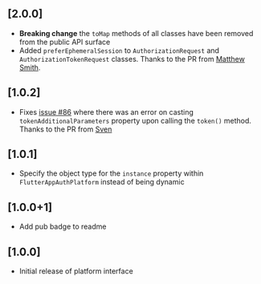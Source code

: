 ## [2.0.0]

* **Breaking change** the `toMap` methods of all classes have been removed from the public API surface
* Added `preferEphemeralSession` to `AuthorizationRequest` and `AuthorizationTokenRequest` classes. Thanks to the PR from [Matthew Smith](https://github.com/matthewtsmith).

## [1.0.2]

* Fixes [issue #86](https://github.com/MaikuB/flutter_appauth/issues/86) where there was an error on casting `tokenAdditionalParameters` property upon calling the `token()` method. Thanks to the PR from [Sven](https://github.com/svendroid)

## [1.0.1]

* Specify the object type for the `instance` property within `FlutterAppAuthPlatform` instead of being dynamic

## [1.0.0+1]

* Add pub badge to readme

## [1.0.0]

* Initial release of platform interface